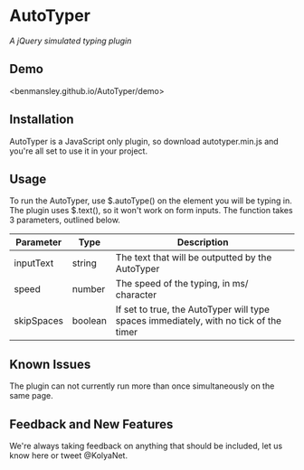 # AutoTyper
*A jQuery simulated typing plugin*

## Demo
<benmansley.github.io/AutoTyper/demo>

## Installation
AutoTyper is a JavaScript only plugin, so download autotyper.min.js and you're all set to use it in your project.

## Usage
To run the AutoTyper, use $.autoType() on the element you will be typing in. The plugin uses $.text(), so it won't work on form inputs.
The function takes 3 parameters, outlined below.

| Parameter  | Type    | Description |
| ---------- | ------- | ----------- |
| inputText  | string  | The text that will be outputted by the AutoTyper |
| speed      | number  | The speed of the typing, in ms/ character |
| skipSpaces | boolean | If set to true, the AutoTyper will type spaces immediately, with no tick of the timer |

## Known Issues
The plugin can not currently run more than once simultaneously on the same page.

## Feedback and New Features
We're always taking feedback on anything that should be included, let us know here or tweet @KolyaNet. 
